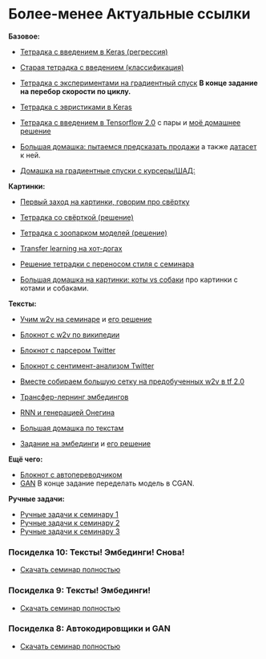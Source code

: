 # Более-менее Актуальные ссылки


__Базовое:__

* [Тетрадка с введением в Keras (регрессия)](https://nbviewer.jupyter.org/github/FUlyankin/neural_nets_econ/blob/master/2019/sem_1/sem1_keras_intro.ipynb)
* [Старая тетрадка с введением (классификация)](https://nbviewer.jupyter.org/github/FUlyankin/neural_nets_hse_dpo/blob/master/sems_2019_spring/sem_1/Keras_classification_intro.ipynb)

* [Тетрадка с экспериментами на градиентный спуск](https://nbviewer.jupyter.org/github/FUlyankin/neural_nets_econ/blob/master/2019/sem_2/Keras_SGD_experiments.ipynb) __В конце задание на перебор скорости по циклу.__
* [Тетрадка с эвристиками в Keras](https://nbviewer.jupyter.org/github/FUlyankin/neural_nets_econ/blob/master/2019/sem_5/batchnorm_init_skip_solve.ipynb)

* [Тетрадка с введением в Tensorflow 2.0](https://nbviewer.jupyter.org/github/FUlyankin/neural_nets_econ/blob/master/2019/sem_4/tensorflow2.ipynb) с пары и [моё домашнее решение](https://nbviewer.jupyter.org/github/FUlyankin/neural_nets_econ/blob/master/2019/sem_4/tensorflow2_solve.ipynb)


* [Большая домашка: пытаемся предсказать продажи](https://nbviewer.jupyter.org/github/FUlyankin/neural_nets_econ/blob/master/2019/sem_1/HW1.ipynb) а также [датасет](https://github.com/FUlyankin/neural_nets_econ/blob/master/2019/sem_1/walmart.csv) к ней.
* [Домашка на градиентные спуски с курсеры/ШАД:](https://nbviewer.jupyter.org/github/FUlyankin/neural_nets_econ/blob/master/2019/sem_2/HW2_gradient.ipynb)


__Картинки:__

* [Первый заход на картинки, говорим про свёртку](https://nbviewer.jupyter.org/github/FUlyankin/neural_nets_econ/blob/master/2019/sem_5/1.%20Convolution.ipynb)
* [Тетрадка со свёрткой (решение)](https://nbviewer.jupyter.org/github/FUlyankin/neural_nets_econ/blob/master/2019/sem_6_pic/our_first_cnn_solve.ipynb)
* [Тетрадка с зоопарком моделей (решение)](https://nbviewer.jupyter.org/github/FUlyankin/neural_nets_econ/blob/master/2019/sem_6_pic/Neural_nets_ZOO_solve.ipynb)

* [Transfer learning на хот-догах](https://nbviewer.jupyter.org/github/FUlyankin/neural_nets_econ/blob/master/2019/sem_7_pic/transfer_learning_images.ipynb)
* [Решение тетрадки с переносом стиля с семинара](https://nbviewer.jupyter.org/github/FUlyankin/neural_nets_econ/blob/master/2019/sem_7_pic/neural-style-transfer_solve.ipynb)



* [Большая домашка на картинки: коты vs собаки](https://nbviewer.jupyter.org/github/FUlyankin/neural_nets_econ/blob/master/2019/sem_7_pic/HW_cats.ipynb) про картинки с котами и собаками.


__Тексты:__

* [Учим w2v на семинаре](https://nbviewer.jupyter.org/github/FUlyankin/neural_nets_econ/blob/master/2019/sem_9_text/1.%20Train_w2v.ipynb) и [его решение](https://nbviewer.jupyter.org/github/FUlyankin/neural_nets_econ/blob/master/2019/sem_9_text/1.%20Train_w2v_solve.ipynb)
* [Блокнот с w2v по википедии](https://nbviewer.jupyter.org/github/FUlyankin/neural_nets_hse_dpo/blob/master/sems_2019_spring/sem_8/8.1%20wikipedia_w2v.ipynb)
* [Блокнот с парсером Twitter](https://nbviewer.jupyter.org/github/FUlyankin/neural_nets_hse_dpo/blob/master/sems_2019_spring/sem_8/8.2%20Twitter%20parser.ipynb)
* [Блокнот с сентимент-анализом Twitter](https://nbviewer.jupyter.org/github/FUlyankin/neural_nets_hse_dpo/blob/master/sems_2019_spring/sem_8/8.3%20LSTM_sentiment.ipynb)
* [Вместе собираем большую сетку на предобученных w2v в tf 2.0](https://nbviewer.jupyter.org/github/FUlyankin/neural_nets_econ/blob/master/2019/sem_10_text/workshop/my_old_worshop.ipynb)


* [Трансфер-лернинг эмбедингов](https://nbviewer.jupyter.org/github/FUlyankin/neural_nets_hse_dpo/blob/master/sems_2019_spring/sem_8/8.5%20ebeddings_transfer%20learning.ipynb)




* [RNN и генерацией Онегина](https://nbviewer.jupyter.org/github/FUlyankin/neural_nets_hse_dpo/blob/master/sems_2019_spring/sem_9/LSTM_onegin.ipynb)



* [Большая домашка по текстам](https://github.com/FUlyankin/neural_nets_hse_dpo/blob/master/sems_2019_spring/sem_10/HW4_2.ipynb)
* [Задание на эмбединги](https://nbviewer.jupyter.org/github/FUlyankin/neural_nets_hse_dpo/blob/master/sems_2019_spring/sem_8/task.ipynb)  и [его решение](https://nbviewer.jupyter.org/github/FUlyankin/neural_nets_hse_dpo/blob/master/sems_2019_spring/sem_8/task_solve.ipynb)


__Ещё чего:__

* [Блокнот с автопереводчиком](https://nbviewer.jupyter.org/github/FUlyankin/neural_nets_hse_dpo/blob/master/sems_2019_spring/sem_10/autotranslate.ipynb)
* [GAN](https://nbviewer.jupyter.org/github/FUlyankin/neural_nets_econ/blob/master/2019/sem_8_pic/GAN_v2_solve.ipynb) В конце задание переделать модель в CGAN.





__Ручные задачи:__

* [Ручные задачи к семинару 1](https://github.com/FUlyankin/neural_nets_econ/blob/master/2019/sem_1/tasks_1.pdf)
* [Ручные задачи к семинару 2](https://github.com/FUlyankin/neural_nets_econ/blob/master/2019/sem_2/tasks_2.pdf)
* [Ручные задачи к семинару 3](https://github.com/FUlyankin/neural_nets_econ/blob/master/2019/sem_3/tasks_3.pdf)













### Посиделка 10: Тексты! Эмбединги! Снова!

* [Скачать семинар полностью](https://github.com/FUlyankin/neural_nets_econ/raw/master/2019/sem_10_text/sem_10.zip)

### Посиделка 9: Тексты! Эмбединги!

* [Скачать семинар полностью](https://github.com/FUlyankin/neural_nets_econ/raw/master/2019/sem_9_text/sem_9.zip)


### Посиделка 8: Автокодировщики и GAN

* [Скачать семинар полностью](https://github.com/FUlyankin/neural_nets_econ/raw/master/2019/sem_8_pic/sem_8.zip)
